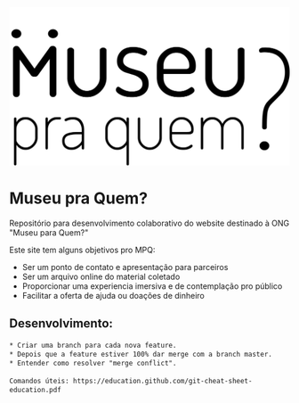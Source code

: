 ![logo](assets/images/logo/MPQ-logo-black.png)
# Museu pra Quem?
Repositório para desenvolvimento colaborativo do website destinado à ONG "Museu para Quem?"

Este site tem alguns objetivos pro MPQ:
* Ser um ponto de contato e apresentação para parceiros
* Ser um arquivo online do material coletado
* Proporcionar uma experiencia imersiva e de contemplação pro público
* Facilitar a oferta de ajuda ou doações de dinheiro

## Desenvolvimento:

    * Criar uma branch para cada nova feature.
    * Depois que a feature estiver 100% dar merge com a branch master.
    * Entender como resolver "merge conflict".

    Comandos úteis: https://education.github.com/git-cheat-sheet-education.pdf